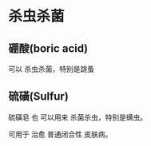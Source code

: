 # 杀虫杀菌

## 硼酸(boric acid)&#x20;

可以 杀虫杀菌，特别是跳蚤

## 硫磺(Sulfur)&#x20;

硫磺皂 也 可以用来 杀菌杀虫，特别是螨虫。

可用于 治愈 普通闭合性 皮肤病。
